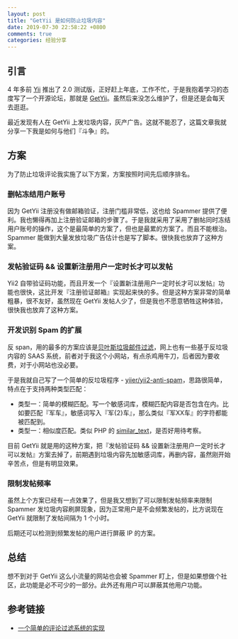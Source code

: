 ```yaml
---
layout: post
title: "GetYii 是如何防止垃圾内容"
date: 2019-07-30 22:58:22 +0800
comments: true
categories: 经验分享
---
```


## 引言

4 年多前 [Yii](https://www.yiiframework.com/) 推出了 2.0 测试版，正好赶上年底，工作不忙，于是我抱着学习的态度写了一个开源论坛，那就是 [GetYii](https://github.com/iiyii/getyii)。虽然后来没怎么维护了，但是还是会每天去逛逛。

最近发现有人在 GetYii 上发垃圾内容，灰产广告。这就不能忍了，这篇文章我就分享一下我是如何与他们『斗争』的。

<!--more-->

## 方案

为了防止垃圾评论我实施了以下方案，方案按照时间先后顺序排名。

### 删帖冻结用户账号

因为 GetYii 注册没有做邮箱验证，注册门槛非常低，这也给 Spammer 提供了便利。我也懒得再加上注册验证邮箱的步骤了。于是我就采用了采用了删帖同时冻结用户账号的操作，这个是最简单的方案了，但也是最累的方案了。而且不能根治。Spammer 能做到大量发放垃圾广告估计也是写了脚本。很快我也放弃了这种方案。

### 发帖验证码 && 设置新注册用户一定时长才可以发帖

Yii2 自带验证码功能，而且开发一个『设置新注册用户一定时长才可以发帖』功能也很快，这比开发『注册验证邮箱』实现起来快的多。但是这种方案非常的简单粗暴，很不友好，虽然现在 GetYii 发帖人少了，但是我也不愿意牺牲这种体验，很快我也放弃了这种方案。

### 开发识别 Spam 的扩展

反 span，用的最多的方案应该是[贝叶斯垃圾邮件过滤](https://zh.wikipedia.org/wiki/%E8%B2%9D%E8%91%89%E6%96%AF%E5%9E%83%E5%9C%BE%E9%83%B5%E4%BB%B6%E9%81%8E%E6%BF%BE)，网上也有一些基于反垃圾内容的 SAAS 系统，前者对于我这个小网站，有点杀鸡用牛刀，后者因为要收费，对于小网站也没必要。

于是我就自己写了一个简单的反垃圾程序 -  [yiier/yii2-anti-spam](https://github.com/yiier/yii2-anti-spam)，思路很简单，特点在于支持两种类型匹配：

- 类型一：简单的模糊匹配。写一个敏感词库，模糊匹配内容是否包含在内。比如要匹配『军车』，敏感词写入『军{2}车』，那么类似『军XX车』的字符都能被匹配到。
- 类型一：相似度匹配。类似 PHP 的 [similar_text](https://php.net/manual/zh/function.similar-text.php)，是否好用待考察。

目前 GetYii 就是用的这种方案，把『发帖验证码 && 设置新注册用户一定时长才可以发帖』方案去掉了，前期遇到垃圾内容先加敏感词库，再删内容，虽然刚开始辛苦点，但是有明显效果。

### 限制发帖频率

虽然上个方案已经有一点效果了，但是我又想到了可以限制发帖频率来限制 Spammer 发垃圾内容刷屏现象，因为正常用户是不会频繁发帖的，比方说现在 GetYii 就限制了发帖间隔为 1 个小时。

后期还可以检测到频繁发帖的用户进行屏蔽 IP 的方案。

## 总结

想不到对于 GetYii 这么小流量的网站也会被 Spammer 盯上，但是如果想做个社区，此功能是必不可少的一部分。此外还有用户可以屏蔽其他用户功能。

## 参考链接

- [一个简单的评论过滤系统的实现](https://ruby-china.org/topics/23718)

